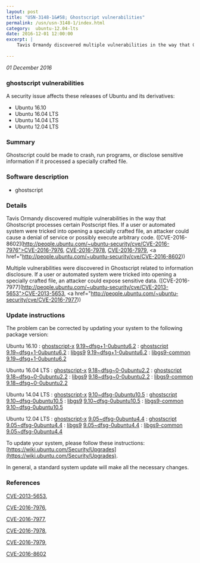 ```yaml
---
layout: post
title: "USN-3148-1&#58; Ghostscript vulnerabilities"
permalink: /usn/usn-3148-1/index.html
category:  ubuntu-12.04-lts
date: 2016-12-01 12:00:00
excerpt: |
    Tavis Ormandy discovered multiple vulnerabilities in the way that Ghostscript processes certain Postscript files. If a user or automated system were tricked into opening a specially crafted file, an attacker could cause a denial of service or possibly execute arbitrary code. ([CVE-2016-8602](http://people.ubuntu.com/~ubuntu-security/cve/CVE-2016-7976">CVE-2016-7976</a>, <a href="http://people.ubuntu.com/~ubuntu-security/cve/CVE-2016-7978">CVE-2016-7978</a>, <a href="http://people.ubuntu.com/~ubuntu-security/cve/CVE-2016-7979">CVE-2016-7979</a>, <a href="http://people.ubuntu.com/~ubuntu-security/cve/CVE-2016-8602))
    
--- 
```

 
 

*01 December 2016*

### ghostscript vulnerabilities

A security issue affects these releases of Ubuntu and its derivatives:

* Ubuntu 16.10
* Ubuntu 16.04 LTS
* Ubuntu 14.04 LTS
* Ubuntu 12.04 LTS

### Summary

Ghostscript could be made to crash, run programs, or disclose sensitive information if it processed a specially crafted file.

### Software description

* ghostscript 

### Details

Tavis Ormandy discovered multiple vulnerabilities in the way that Ghostscript processes certain Postscript files. If a user or automated system were tricked into opening a specially crafted file, an attacker could cause a denial of service or possibly execute arbitrary code. ([CVE-2016-8602](http://people.ubuntu.com/~ubuntu-security/cve/CVE-2016-7976">CVE-2016-7976</a>, <a href="http://people.ubuntu.com/~ubuntu-security/cve/CVE-2016-7978">CVE-2016-7978</a>, <a href="http://people.ubuntu.com/~ubuntu-security/cve/CVE-2016-7979">CVE-2016-7979</a>, <a href="http://people.ubuntu.com/~ubuntu-security/cve/CVE-2016-8602))

Multiple vulnerabilities were discovered in Ghostscript related to information disclosure. If a user or automated system were tricked into opening a specially crafted file, an attacker could expose sensitive data. ([CVE-2016-7977](http://people.ubuntu.com/~ubuntu-security/cve/CVE-2013-5653">CVE-2013-5653</a>, <a href="http://people.ubuntu.com/~ubuntu-security/cve/CVE-2016-7977)) 

### Update instructions

The problem can be corrected by updating your system to the following package version:

Ubuntu 16.10
 : [ghostscript-x](https://launchpad.net/ubuntu/+source/ghostscript) <span> [9.19~dfsg+1-0ubuntu6.2](https://launchpad.net/ubuntu/+source/ghostscript/9.19~dfsg+1-0ubuntu6.2) </span> 
 : [ghostscript](https://launchpad.net/ubuntu/+source/ghostscript) <span> [9.19~dfsg+1-0ubuntu6.2](https://launchpad.net/ubuntu/+source/ghostscript/9.19~dfsg+1-0ubuntu6.2) </span> 
 : [libgs9](https://launchpad.net/ubuntu/+source/ghostscript) <span> [9.19~dfsg+1-0ubuntu6.2](https://launchpad.net/ubuntu/+source/ghostscript/9.19~dfsg+1-0ubuntu6.2) </span> 
 : [libgs9-common](https://launchpad.net/ubuntu/+source/ghostscript) <span> [9.19~dfsg+1-0ubuntu6.2](https://launchpad.net/ubuntu/+source/ghostscript/9.19~dfsg+1-0ubuntu6.2) </span> 

Ubuntu 16.04 LTS
 : [ghostscript-x](https://launchpad.net/ubuntu/+source/ghostscript) <span> [9.18~dfsg~0-0ubuntu2.2](https://launchpad.net/ubuntu/+source/ghostscript/9.18~dfsg~0-0ubuntu2.2) </span> 
 : [ghostscript](https://launchpad.net/ubuntu/+source/ghostscript) <span> [9.18~dfsg~0-0ubuntu2.2](https://launchpad.net/ubuntu/+source/ghostscript/9.18~dfsg~0-0ubuntu2.2) </span> 
 : [libgs9](https://launchpad.net/ubuntu/+source/ghostscript) <span> [9.18~dfsg~0-0ubuntu2.2](https://launchpad.net/ubuntu/+source/ghostscript/9.18~dfsg~0-0ubuntu2.2) </span> 
 : [libgs9-common](https://launchpad.net/ubuntu/+source/ghostscript) <span> [9.18~dfsg~0-0ubuntu2.2](https://launchpad.net/ubuntu/+source/ghostscript/9.18~dfsg~0-0ubuntu2.2) </span> 

Ubuntu 14.04 LTS
 : [ghostscript-x](https://launchpad.net/ubuntu/+source/ghostscript) <span> [9.10~dfsg-0ubuntu10.5](https://launchpad.net/ubuntu/+source/ghostscript/9.10~dfsg-0ubuntu10.5) </span> 
 : [ghostscript](https://launchpad.net/ubuntu/+source/ghostscript) <span> [9.10~dfsg-0ubuntu10.5](https://launchpad.net/ubuntu/+source/ghostscript/9.10~dfsg-0ubuntu10.5) </span> 
 : [libgs9](https://launchpad.net/ubuntu/+source/ghostscript) <span> [9.10~dfsg-0ubuntu10.5](https://launchpad.net/ubuntu/+source/ghostscript/9.10~dfsg-0ubuntu10.5) </span> 
 : [libgs9-common](https://launchpad.net/ubuntu/+source/ghostscript) <span> [9.10~dfsg-0ubuntu10.5](https://launchpad.net/ubuntu/+source/ghostscript/9.10~dfsg-0ubuntu10.5) </span> 

Ubuntu 12.04 LTS
 : [ghostscript-x](https://launchpad.net/ubuntu/+source/ghostscript) <span> [9.05~dfsg-0ubuntu4.4](https://launchpad.net/ubuntu/+source/ghostscript/9.05~dfsg-0ubuntu4.4) </span> 
 : [ghostscript](https://launchpad.net/ubuntu/+source/ghostscript) <span> [9.05~dfsg-0ubuntu4.4](https://launchpad.net/ubuntu/+source/ghostscript/9.05~dfsg-0ubuntu4.4) </span> 
 : [libgs9](https://launchpad.net/ubuntu/+source/ghostscript) <span> [9.05~dfsg-0ubuntu4.4](https://launchpad.net/ubuntu/+source/ghostscript/9.05~dfsg-0ubuntu4.4) </span> 
 : [libgs9-common](https://launchpad.net/ubuntu/+source/ghostscript) <span> [9.05~dfsg-0ubuntu4.4](https://launchpad.net/ubuntu/+source/ghostscript/9.05~dfsg-0ubuntu4.4) </span> 

To update your system, please follow these instructions: [https://wiki.ubuntu.com/Security/Upgrades](https://wiki.ubuntu.com/Security/Upgrades).

In general, a standard system update will make all the necessary changes. 

### References

 
 [CVE-2013-5653](http://people.ubuntu.com/~ubuntu-security/cve/CVE-2013-5653), 

 [CVE-2016-7976](http://people.ubuntu.com/~ubuntu-security/cve/CVE-2016-7976), 

 [CVE-2016-7977](http://people.ubuntu.com/~ubuntu-security/cve/CVE-2016-7977), 

 [CVE-2016-7978](http://people.ubuntu.com/~ubuntu-security/cve/CVE-2016-7978), 

 [CVE-2016-7979](http://people.ubuntu.com/~ubuntu-security/cve/CVE-2016-7979), 

 [CVE-2016-8602](http://people.ubuntu.com/~ubuntu-security/cve/CVE-2016-8602)
 

